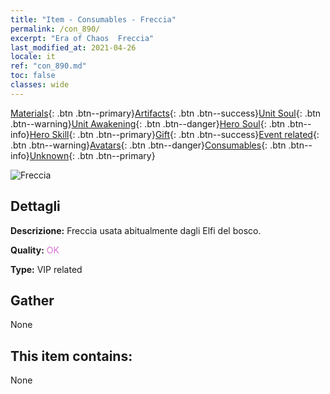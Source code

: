 ```yaml
---
title: "Item - Consumables - Freccia"
permalink: /con_890/
excerpt: "Era of Chaos  Freccia"
last_modified_at: 2021-04-26
locale: it
ref: "con_890.md"
toc: false
classes: wide
---
```

 [Materials](/ItemsIT/){: .btn .btn--primary}[Artifacts](/ItemsIT/Artifacts/){: .btn .btn--success}[Unit Soul](/ItemsIT/UnitSoul/){: .btn .btn--warning}[Unit Awakening](/ItemsIT/UnitAwakening/){: .btn .btn--danger}[Hero Soul](/ItemsIT/HeroSoul/){: .btn .btn--info}[Hero Skill](/ItemsIT/HeroSkill/){: .btn .btn--primary}[Gift](/ItemsIT/Gift/){: .btn .btn--success}[Event related](/ItemsIT/Events/){: .btn .btn--warning}[Avatars](/ItemsIT/Avatars/){: .btn .btn--danger}[Consumables](/ItemsIT/Consumables/){: .btn .btn--info}[Unknown](/ItemsIT/Unknown/){: .btn .btn--primary}

 ![Freccia](/images/t/i_arrow.png)

## Dettagli
 **Descrizione:** Freccia usata abitualmente dagli Elfi del bosco.

 **Quality:** <span style="color: #DA70D6">OK</span>

 **Type:** VIP related

## Gather

  None

## This item contains:

  None

